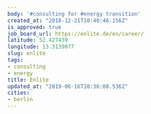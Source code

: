 ```yaml
---
body: '#consulting for #energy transition'
created_at: "2018-12-21T10:40:46.156Z"
is_approved: true
job_board_url: https://enlite.de/en/career/
latitude: 52.427439
longitude: 13.3139077
slug: enlite
tags:
- consulting
- energy
title: Enlite
updated_at: "2019-06-16T10:36:08.536Z"
cities:
- berlin
---
```

